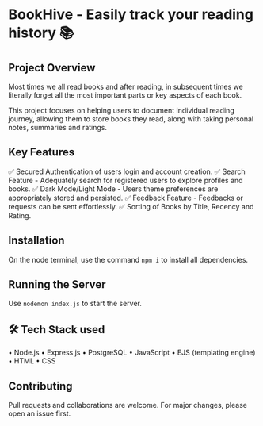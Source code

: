 # BookHive - Easily track your reading history 📚


## Project Overview

Most times we all read books and after reading, in subsequent times we literally forget all the most important parts or key aspects of each book.

This project focuses on helping users to document individual reading journey, allowing them to store books they read, along with taking personal notes, summaries and ratings.


## Key Features

✅ Secured Authentication of users login and account creation.
✅ Search Feature - Adequately search for registered users to explore profiles and books.
✅ Dark Mode/Light Mode - Users theme preferences are appropriately stored and persisted.
✅ Feedback Feature - Feedbacks or requests can be sent effortlessly.
✅ Sorting of Books by Title, Recency and Rating.


## Installation

On the node terminal, use the command `npm i` to install all dependencies.

## Running the Server
Use `nodemon index.js` to start the server.


## 🛠️ Tech Stack used 

• Node.js
• Express.js
• PostgreSQL
• JavaScript
• EJS (templating engine)
• HTML 
• CSS


## Contributing

Pull requests and collaborations are welcome. For major changes, please open an issue first.
